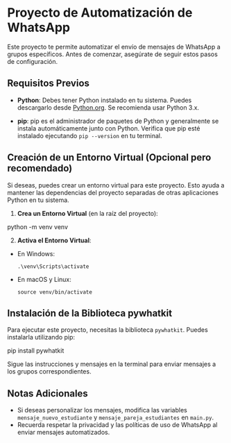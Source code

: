 # Proyecto de Automatización de WhatsApp

Este proyecto te permite automatizar el envío de mensajes de WhatsApp a grupos específicos. Antes de comenzar, asegúrate de seguir estos pasos de configuración.

## Requisitos Previos

- **Python**: Debes tener Python instalado en tu sistema. Puedes descargarlo desde [Python.org](https://www.python.org/downloads/). Se recomienda usar Python 3.x.

- **pip**: pip es el administrador de paquetes de Python y generalmente se instala automáticamente junto con Python. Verifica que pip esté instalado ejecutando `pip --version` en tu terminal.

## Creación de un Entorno Virtual (Opcional pero recomendado)

Si deseas, puedes crear un entorno virtual para este proyecto. Esto ayuda a mantener las dependencias del proyecto separadas de otras aplicaciones Python en tu sistema.

1. **Crea un Entorno Virtual** (en la raíz del proyecto):

python -m venv venv


2. **Activa el Entorno Virtual**:

- En Windows:
  ```
  .\venv\Scripts\activate
  ```
- En macOS y Linux:
  ```
  source venv/bin/activate
  ```

## Instalación de la Biblioteca pywhatkit

Para ejecutar este proyecto, necesitas la biblioteca `pywhatkit`. Puedes instalarla utilizando pip:

pip install pywhatkit


Sigue las instrucciones y mensajes en la terminal para enviar mensajes a los grupos correspondientes.

## Notas Adicionales

- Si deseas personalizar los mensajes, modifica las variables `mensaje_nuevo_estudiante` y `mensaje_pareja_estudiantes` en `main.py`.
- Recuerda respetar la privacidad y las políticas de uso de WhatsApp al enviar mensajes automatizados.